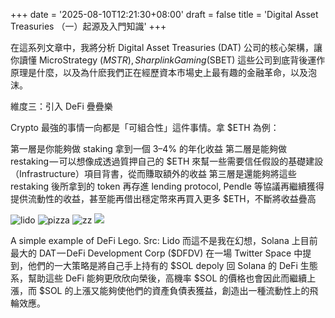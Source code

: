 +++
date = '2025-08-10T12:21:30+08:00'
draft = false
title = 'Digital Asset Treasuries （一）起源及入門知識'
+++

在這系列文章中，我將分析 Digital Asset Treasuries (DAT) 公司的核心架構，讓你讀懂 MicroStrategy ($MSTR), Sharplink Gaming ($SBET) 這些公司到底背後運作原理是什麼，以及為什麽我們正在經歷資本市場史上最有趣的金融革命，以及泡沫。

維度三：引入 DeFi 疊疊樂

Crypto 最強的事情一向都是「可組合性」這件事情。拿 $ETH 為例：

第一層是你能夠做 staking 拿到一個 3–4% 的年化收益
第二層是能夠做 restaking — 可以想像成透過質押自己的 $ETH 來幫一些需要信任假設的基礎建設 （Infrastructure）項目背書，從而賺取額外的收益
第三層是還能夠將這些 restaking 後所拿到的 token 再存進 lending protocol, Pendle 等協議再繼續獲得提供流動性的收益，甚至能再借出穩定幣來再買入更多 $ETH，不斷將收益疊高

![lido](images/dat1/lido-lego.png)
![pizza](images/dat-1/mara-pizza.avif)
![zz](images/dat-1/pick.jpg)
![](https://cimg.cnyes.cool/prod/news/4834187/o/c03cdf6c8e0bfd68bb55b7763c420e02.jpg)

A simple example of DeFi Lego. Src: Lido
而這不是我在幻想，Solana 上目前最大的 DAT — DeFi Development Corp ($DFDV) 在一場 Twitter Space 中提到，他們的一大策略是將自己手上持有的 $SOL depoly 回 Solana 的 DeFi 生態系，幫助這些 DeFi 能夠更欣欣向榮後，高機率 $SOL 的價格也會因此而繼續上漲，而 $SOL 的上漲又能夠使他們的資產負債表獲益，創造出一種流動性上的飛輪效應。

